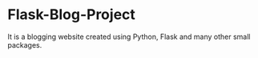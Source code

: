 # Flask-Blog-Project
It is a blogging website created using Python, Flask and many other small packages.

